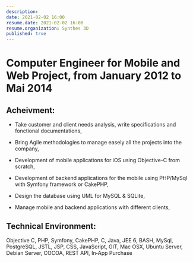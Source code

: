 ```yaml
---
description: 
date: 2021-02-02 16:00
resume.date: 2021-02-02 16:00
resume.organization: Synthes 3D
published: true
---
```


#  Computer Engineer for Mobile and Web Project, from January 2012 to Mai 2014

## Acheivment:


* Take customer and client needs analysis, write specifications and fonctional documentations,

* Bring Agile methodologies to manage easely all the projects into the company,

* Development of mobile applications for iOS using Objective-C from scratch,

* Development of backend applications for the mobile using PHP/MySql with Symfony framework or CakePHP,

* Design the database using UML for MySQL & SQLite,

* Manage mobile and backend applications with different clients,

## Technical Environment:

Objective C, PHP, Symfony, CakePHP, C, Java, JEE 6, BASH, MySql, PostgreSQL, JSTL, JSP, CSS, JavaScript, GIT, Mac OSX, Ubuntu Server, Debian Server, COCOA, REST API, In‑App Purchase
